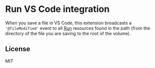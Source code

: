 # Run VS Code integration

When you save a file in VS Code, this extension broadcasts a `'@fileModified'` event to all [Run](https://run.tools/) resources found in the path (from the directory of the file you are saving to the root of the volume).

## License

MIT
